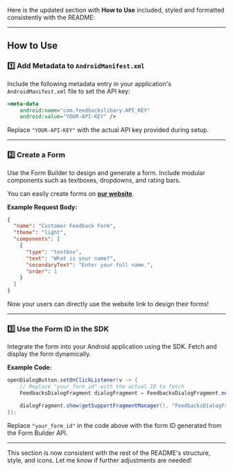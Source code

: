 Here is the updated section with **How to Use** included, styled and formatted consistently with the README:

---

## How to Use

### 1️⃣ Add Metadata to `AndroidManifest.xml`

Include the following metadata entry in your application's `AndroidManifest.xml` file to set the API key:

```xml
<meta-data
    android:name="com.feedbackslibary.API_KEY"
    android:value="YOUR-API-KEY" />
```

Replace `"YOUR-API-KEY"` with the actual API key provided during setup.

---

### 2️⃣ Create a Form

Use the Form Builder to design and generate a form. Include modular components such as textboxes, dropdowns, and rating bars.

You can easily create forms on **[our website](https://formgeneratorapi.onrender.com/)**.

**Example Request Body:**
```json
{
  "name": "Customer Feedback Form",
  "theme": "light",
  "components": [
    {
      "type": "textbox",
      "text": "What is your name?",
      "secondaryText": "Enter your full name.",
      "order": 1
    }
  ]
}
``` 

Now your users can directly use the website link to design their forms!

---

### 3️⃣ Use the Form ID in the SDK

Integrate the form into your Android application using the SDK. Fetch and display the form dynamically.

**Example Code:**
```java
openDialogButton.setOnClickListener(v -> {
    // Replace "your_form_id" with the actual ID to fetch
    FeedbacksDialogFragment dialogFragment = FeedbacksDialogFragment.newInstance("your_form_id");

    dialogFragment.show(getSupportFragmentManager(), "FeedbacksDialogFragment");
});
```

Replace `"your_form_id"` in the code above with the form ID generated from the Form Builder API.

---

This section is now consistent with the rest of the README's structure, style, and icons. Let me know if further adjustments are needed!